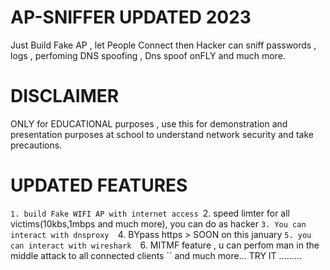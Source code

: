 # AP-SNIFFER UPDATED 2023
Just Build Fake AP , let People Connect then Hacker can sniff passwords , logs , perfoming DNS spoofing , Dns spoof onFLY and much more.

# DISCLAIMER
ONLY for EDUCATIONAL purposes , use this for demonstration and presentation purposes at school to understand network security and take precautions.

# UPDATED FEATURES
 ``1. build Fake WIFI AP with internet access
 ``2. speed limter for all victims(10kbs,1mbps and much more), you can do as hacker
 ``3. You can interact with dnsproxy 
 ``4. BYpass https > SOON on this january
 ``5. you can interact with wireshark 
 ``6. MITMF feature , u can perfom man in the middle attack to all connected clients
  `` and much more... TRY IT .........
